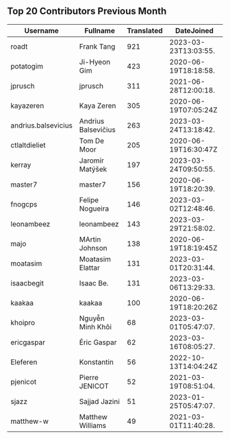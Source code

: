 ## Top 20 Contributors Previous Month ##
|Username|Fullname|Translated|DateJoined|
|--------|--------|----------|----------|
|roadt|Frank Tang|921|2023-03-23T13:03:55.|
|potatogim|Ji-Hyeon Gim|423|2020-06-19T18:18:58.|
|jprusch|jprusch|311|2021-06-28T12:00:18.|
|kayazeren|Kaya Zeren|305|2020-06-19T07:05:24Z|
|andrius.balsevicius|Andrius Balsevičius|263|2023-03-24T13:18:42.|
|ctlaltdieliet|Tom De Moor|205|2020-06-19T16:30:47Z|
|kerray|Jaromír Matýšek|197|2023-03-24T09:50:55.|
|master7|master7|156|2020-06-19T18:20:39.|
|fnogcps|Felipe Nogueira|146|2023-03-02T12:48:46.|
|leonambeez|leonambeez|143|2023-03-29T21:58:02.|
|majo|MArtin Johnson|138|2020-06-19T18:19:45Z|
|moatasim|Moatasim Elattar|131|2023-03-01T20:31:44.|
|isaacbegit|Isaac Be.|131|2023-03-06T13:29:33.|
|kaakaa|kaakaa|100|2020-06-19T18:20:26Z|
|khoipro|Nguyễn Minh Khôi|68|2023-03-01T05:47:07.|
|ericgaspar|Éric Gaspar|62|2023-03-16T08:05:27.|
|Eleferen|Konstantin|56|2022-10-13T14:04:24Z|
|pjenicot|Pierre JENICOT|52|2021-03-19T08:51:04.|
|sjazz|Sajjad Jazini|51|2023-01-25T05:47:07.|
|matthew-w|Matthew Williams|49|2021-03-01T11:40:28.|
